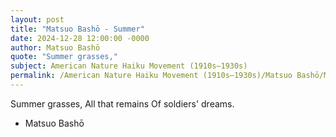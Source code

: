 ```yaml
---
layout: post
title: "Matsuo Bashō - Summer"
date: 2024-12-28 12:00:00 -0000
author: Matsuo Bashō
quote: "Summer grasses,"
subject: American Nature Haiku Movement (1910s–1930s)
permalink: /American Nature Haiku Movement (1910s–1930s)/Matsuo Bashō/Matsuo Bashō - Summer
---
```


Summer grasses,
All that remains
Of soldiers' dreams.

- Matsuo Bashō
